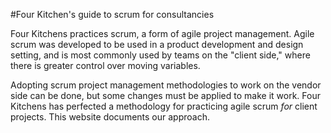 #Four Kitchen's guide to scrum for consultancies

Four Kitchens practices scrum, a form of agile project management. Agile scrum was developed to be used in a product development and design setting, and is most commonly used by teams on the "client side," where there is greater control over moving variables.

Adopting scrum project management methodologies to work on the vendor side can be done, but some changes must be applied to make it work. Four Kitchens has perfected a methodology for practicing agile scrum _for_ client projects. This website documents our approach.
